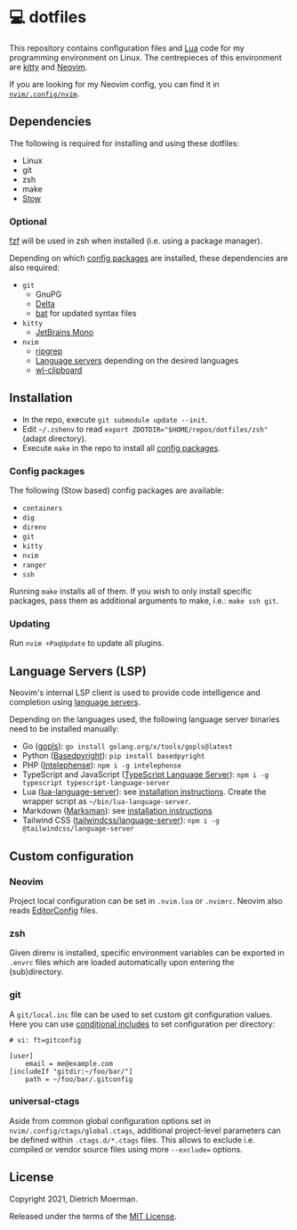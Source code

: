# 💻 dotfiles

This repository contains configuration files and [Lua](https://neovim.io/doc/user/lua.html) code for my programming environment on Linux.
The centrepieces of this environment are [kitty](https://sw.kovidgoyal.net/kitty/) and [Neovim](https://neovim.io/).

If you are looking for my Neovim config, you can find it in [`nvim/.config/nvim`](nvim/.config/nvim).

## Dependencies

The following is required for installing and using these dotfiles:

 * Linux
 * git
 * zsh
 * make
 * [Stow](http://www.gnu.org/software/stow/)

### Optional

[fzf](https://github.com/junegunn/fzf) will be used in zsh when installed (i.e. using a package manager).

Depending on which [config packages](#config-packages) are installed, these dependencies are also required:

 * `git`
     * GnuPG
     * [Delta](https://github.com/dandavison/delta)
     * [bat](https://github.com/sharkdp/bat) for updated syntax files
 * `kitty`
     * [JetBrains Mono](https://github.com/JetBrains/JetBrainsMono)
 * `nvim`
     * [ripgrep](https://github.com/BurntSushi/ripgrep)
     * [Language servers](#language-servers-lsp) depending on the desired languages
     * [wl-clipboard](https://github.com/bugaevc/wl-clipboard)

## Installation

 * In the repo, execute `git submodule update --init`.
 * Edit `~/.zshenv` to read `export ZDOTDIR="$HOME/repos/dotfiles/zsh"` (adapt directory).
 * Execute `make` in the repo to install all [config packages](#config-packages).

### Config packages

The following (Stow based) config packages are available:

* `containers`
* `dig`
* `direnv`
* `git`
* `kitty`
* `nvim`
* `ranger`
* `ssh`

Running `make` installs all of them.
If you wish to only install specific packages, pass them as additional arguments to make, i.e.: `make ssh git`.

### Updating

Run `nvim +PaqUpdate` to update all plugins.

## Language Servers (LSP)

Neovim's internal LSP client is used to provide code intelligence and completion using [language servers](https://langserver.org/).

Depending on the languages used, the following language server binaries need to be installed manually:

* Go ([gopls](https://pkg.go.dev/golang.org/x/tools/gopls)): `go install golang.org/x/tools/gopls@latest`
* Python ([Basedpyright](https://docs.basedpyright.com/)): `pip install basedpyright`
* PHP ([Intelephense](https://intelephense.com/)): `npm i -g intelephense`
* TypeScript and JavaScript ([TypeScript Language Server](https://github.com/typescript-language-server/typescript-language-server)): `npm i -g typescript typescript-language-server`
* Lua ([lua-language-server](https://github.com/luals/lua-language-server)): see [installation instructions](https://github.com/luals/lua-language-server/wiki/Getting-Started#command-line). Create the wrapper script as `~/bin/lua-language-server`.
* Markdown ([Marksman](https://github.com/artempyanykh/marksman)): see [installation instructions](https://github.com/artempyanykh/marksman/blob/main/docs/install.md)
* Tailwind CSS ([tailwindcss/language-server](https://github.com/tailwindlabs/tailwindcss-intellisense)): `npm i -g @tailwindcss/language-server`

## Custom configuration

### Neovim

Project local configuration can be set in `.nvim.lua` or `.nvimrc`.
Neovim also reads [EditorConfig](https://editorconfig.org/) files.

### zsh

Given direnv is installed, specific environment variables can be exported in `.envrc` files which are loaded automatically upon entering the (sub)directory.

### git

A `git/local.inc` file can be used to set custom git configuration values.
Here you can use [conditional includes](https://git-scm.com/docs/git-config#_conditional_includes) to set configuration per directory:

```gitconfig
# vi: ft=gitconfig

[user]
	email = me@example.com
[includeIf "gitdir:~/foo/bar/"]
	path = ~/foo/bar/.gitconfig
```

### universal-ctags

Aside from common global configuration options set in `nvim/.config/ctags/global.ctags`, additional project-level parameters can be defined within `.ctags.d/*.ctags` files.
This allows to exclude i.e. compiled or vendor source files using more `--exclude=` options.

## License

Copyright 2021, Dietrich Moerman.

Released under the terms of the [MIT License](LICENSE).
